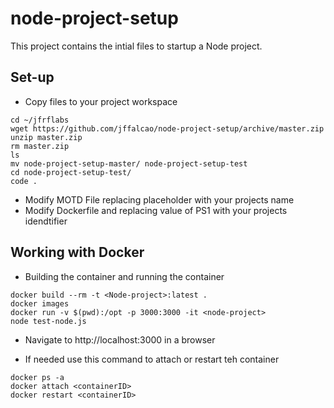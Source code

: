 # node-project-setup

This project contains the intial files to startup a Node project.

## Set-up

- Copy files to your project workspace
```
cd ~/jfrflabs
wget https://github.com/jffalcao/node-project-setup/archive/master.zip
unzip master.zip
rm master.zip
ls 
mv node-project-setup-master/ node-project-setup-test
cd node-project-setup-test/
code .
```
- Modify MOTD File replacing placeholder with your projects name
- Modify Dockerfile and replacing value of PS1 with your projects idendtifier

## Working with Docker

- Building the container and running the container
```
docker build --rm -t <Node-project>:latest .
docker images
docker run -v $(pwd):/opt -p 3000:3000 -it <node-project>
node test-node.js
```
- Navigate to http://localhost:3000 in a browser

- If needed use this command to attach or restart teh container
```
docker ps -a
docker attach <containerID>
docker restart <containerID>
```

